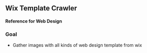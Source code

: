 ## Wix Template Crawler

#### Reference for Web Design

### Goal

- Gather images with all kinds of web design template from wix
